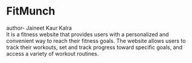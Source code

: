 # FitMunch
author- Jaineet Kaur Kalra <br>
It is a fitness website that provides users with a personalized and convenient way to reach their fitness goals. The website allows users to track their workouts, set and track progress toward specific goals, and access a variety of workout routines.
